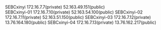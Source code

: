 SEBCxinyi		172.16.7.7(private) 	52.163.49.151(public)	
SEBCxinyi-01	172.16.7.10(private)	52.163.54.100(public)
SEBCxinyi-02	172.16.7.11(private)	52.163.51.150(public)
SEBCxinyi-03	172.16.7.12(private)	13.76.164.180(public)
SEBCxinyi-04	172.16.7.13(private)	13.76.162.217(public)